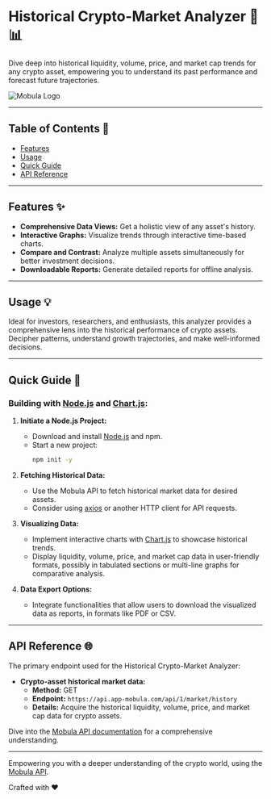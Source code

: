 # Historical Crypto-Market Analyzer 📜📊

Dive deep into historical liquidity, volume, price, and market cap trends for any crypto asset, empowering you to understand its past performance and forecast future trajectories.

![Mobula Logo](https://i.imgur.com/YI8M066.png)

---

## Table of Contents 📖

- [Features](#features-)
- [Usage](#usage-)
- [Quick Guide](#quick-guide-)
- [API Reference](#api-reference-)

---

## Features ✨

- **Comprehensive Data Views:** Get a holistic view of any asset's history.
- **Interactive Graphs:** Visualize trends through interactive time-based charts.
- **Compare and Contrast:** Analyze multiple assets simultaneously for better investment decisions.
- **Downloadable Reports:** Generate detailed reports for offline analysis.

---

## Usage 💡

Ideal for investors, researchers, and enthusiasts, this analyzer provides a comprehensive lens into the historical performance of crypto assets. Decipher patterns, understand growth trajectories, and make well-informed decisions.

---

## Quick Guide 🚀

### Building with [Node.js](https://nodejs.org/) and [Chart.js](https://www.chartjs.org/):

1. **Initiate a Node.js Project:**
   - Download and install [Node.js](https://nodejs.org/) and npm.
   - Start a new project:
     ```bash
     npm init -y
     ```

2. **Fetching Historical Data:**
   - Use the Mobula API to fetch historical market data for desired assets.
   - Consider using [axios](https://github.com/axios/axios) or another HTTP client for API requests.

3. **Visualizing Data:**
   - Implement interactive charts with [Chart.js](https://www.chartjs.org/) to showcase historical trends.
   - Display liquidity, volume, price, and market cap data in user-friendly formats, possibly in tabulated sections or multi-line graphs for comparative analysis.

4. **Data Export Options:**
   - Integrate functionalities that allow users to download the visualized data as reports, in formats like PDF or CSV.

---

## API Reference 🌐

The primary endpoint used for the Historical Crypto-Market Analyzer:

- **Crypto-asset historical market data:** 
  - **Method:** GET
  - **Endpoint:** `https://api.app-mobula.com/api/1/market/history`
  - **Details:** Acquire the historical liquidity, volume, price, and market cap data for crypto assets.

Dive into the [Mobula API documentation](https://developer.mobula.fi/reference/getmarkethistory) for a comprehensive understanding.

---

Empowering you with a deeper understanding of the crypto world, using the [Mobula API](https://developer.mobula.fi/). 

Crafted with ❤️
